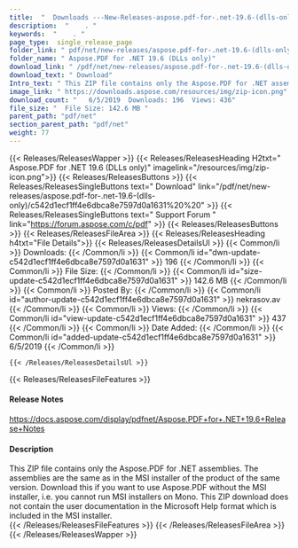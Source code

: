 ```yaml
---
title:  "  Downloads ---New-Releases-aspose.pdf-for-.net-19.6-(dlls-only) . " 
description:  "    . " 
keywords:  "    . " 
page_type:  single_release_page
folder_link: " pdf/net/new-releases/aspose.pdf-for-.net-19.6-(dlls-only)/"
folder_name: " Aspose.PDF for .NET 19.6 (DLLs only)"
download_link: " /pdf/net/new-releases/aspose.pdf-for-.net-19.6-(dlls-only)/c542d1ecf1ff4e6dbca8e7597d0a1631"
download_text: " Download"
Intro_text: " This ZIP file contains only the Aspose.PDF for .NET assemblies. The assemblies a..."
image_link: " https://downloads.aspose.com/resources/img/zip-icon.png"
download_count: "   6/5/2019  Downloads: 196  Views: 436"
file_size: "  File Size: 142.6 MB "
parent_path: "pdf/net"
section_parent_path: "pdf/net"
weight: 77 
---
```


{{< Releases/ReleasesWapper >}}
  {{< Releases/ReleasesHeading H2txt=" Aspose.PDF for .NET 19.6 (DLLs only)" imagelink="/resources/img/zip-icon.png">}}
  {{< Releases/ReleasesButtons >}}
    {{< Releases/ReleasesSingleButtons text=" Download" link="/pdf/net/new-releases/aspose.pdf-for-.net-19.6-(dlls-only)/c542d1ecf1ff4e6dbca8e7597d0a1631%20%20" >}}
    {{< Releases/ReleasesSingleButtons text=" Support Forum " link="https://forum.aspose.com/c/pdf" >}}
  {{< Releases/ReleasesButtons >}}
  {{< Releases/ReleasesFileArea >}}
    {{< Releases/ReleasesHeading h4txt="File Details">}}
    {{< Releases/ReleasesDetailsUl >}}
            {{< Common/li  >}} Downloads: {{< /Common/li >}} 
      {{< Common/li id="dwn-update-c542d1ecf1ff4e6dbca8e7597d0a1631" >}} 196 {{< /Common/li >}} 
      {{< Common/li  >}} File Size: {{< /Common/li >}} 
      {{< Common/li id="size-update-c542d1ecf1ff4e6dbca8e7597d0a1631" >}} 142.6 MB {{< /Common/li >}} 
      {{< Common/li  >}} Posted By: {{< /Common/li >}} 
      {{< Common/li id="author-update-c542d1ecf1ff4e6dbca8e7597d0a1631" >}} nekrasov.av {{< /Common/li >}} 
      {{< Common/li  >}} Views: {{< /Common/li >}} 
      {{< Common/li id="view-update-c542d1ecf1ff4e6dbca8e7597d0a1631" >}} 437 {{< /Common/li >}} 
      {{< Common/li  >}} Date Added: {{< /Common/li >}} 
      {{< Common/li id="added-update-c542d1ecf1ff4e6dbca8e7597d0a1631" >}} 6/5/2019 {{< /Common/li >}} 

    {{< /Releases/ReleasesDetailsUl >}}

  {{< Releases/ReleasesFileFeatures >}}
      <h4>Release Notes</h4><div><a href="https://docs.aspose.com/display/pdfnet/Aspose.PDF+for+.NET+19.6+Release+Notes">https://docs.aspose.com/display/pdfnet/Aspose.PDF+for+.NET+19.6+Release+Notes</a></div><h4>Description</h4><div class="HTMLDescription">This ZIP file contains only the Aspose.PDF for .NET assemblies. The assemblies are the same as in the MSI installer of the product of the same version. Download this if you want to use Aspose.PDF without the MSI installer, i.e. you cannot run MSI installers on Mono. This ZIP download does not contain the user documentation in the Microsoft Help format which is included in the MSI installer.</div>
  {{< /Releases/ReleasesFileFeatures >}}
 {{< /Releases/ReleasesFileArea >}}
{{< /Releases/ReleasesWapper >}}


